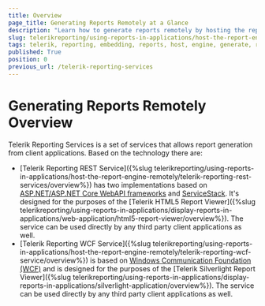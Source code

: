 ```yaml
---
title: Overview
page_title: Generating Reports Remotely at a Glance
description: "Learn how to generate reports remotely by hosting the report engine in a REST Service when working with Telerik Reporting."
slug: telerikreporting/using-reports-in-applications/host-the-report-engine-remotely/overview
tags: telerik, reporting, embedding, reports, host, engine, generate, remotely, overview
published: True
position: 0
previous_url: /telerik-reporting-services
---
```


# Generating Reports Remotely Overview

Telerik Reporting Services is a set of services that allows report generation from client applications. Based on the technology there are:

* [Telerik Reporting REST Service]({%slug telerikreporting/using-reports-in-applications/host-the-report-engine-remotely/telerik-reporting-rest-services/overview%}) has two implementations based on [ASP.NET/ASP.NET Core WebAPI frameworks](https://dotnet.microsoft.com/en-us/apps/aspnet/apis) and [ServiceStack](https://servicestack.net/). It's designed for the purposes of the [Telerik HTML5 Report Viewer]({%slug telerikreporting/using-reports-in-applications/display-reports-in-applications/web-application/html5-report-viewer/overview%}). The service can be used directly by any third party client applications as well.
* [Telerik Reporting WCF Service]({%slug telerikreporting/using-reports-in-applications/host-the-report-engine-remotely/telerik-reporting-wcf-service/overview%}) is based on [Windows Communication Foundation (WCF)](https://learn.microsoft.com/en-us/previous-versions/dotnet/netframework-4.0/dd456779(v=vs.100)) and is designed for the purposes of the [Telerik Silverlight Report Viewer]({%slug telerikreporting/using-reports-in-applications/display-reports-in-applications/silverlight-application/overview%}). The service can be used directly by any third party client applications as well.

